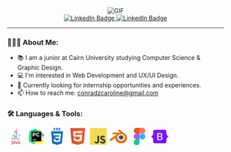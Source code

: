 
<div id="header" align="center">
  <img src="https://media.giphy.com/media/kt6QK3u2P8WM1M704P/giphy.gif" alt="GIF" width="150"/>
</div>

<div id="socials" align="center">
<div id="badges">
    <a href="https://www.linkedin.com/in/carolinepearlconrad">
  <img src="https://img.shields.io/badge/LinkedIn-blue?style=for-the-badge&logo=linkedin&logoColor=white" alt="LinkedIn Badge"/>
    </a>
  <a href="https://carolinepconrad.github.io/cpconrad/">
  <img src="https://img.shields.io/badge/my website-red?style=for-the-badge&logoColor=white" alt="LinkedIn Badge"/>
  </a>
</div>
</div>
<hr>

<!-- <h1 align="center"> hey there
  <img src="https://media.giphy.com/media/hvRJCLFzcasrR4ia7z/giphy.gif" width="30px"/>
</h1> -->



### 💁🏻‍♀️ About Me:
  - 📚 I am a junior at Cairn University studying Computer Science & Graphic Design.
  - 💻 I'm interested in Web Development and UX/UI Design.
  - 🌟 Currently looking for internship opportunities and experiences.
  - 📫 How to reach me: conradzcaroline@gmail.com

### 🛠 Languages & Tools:
  <img src="https://github.com/devicons/devicon/blob/master/icons/java/java-original-wordmark.svg" title="Java" alt="Java" width="40" height="40"/>&nbsp;
  <img src ="https://github.com/devicons/devicon/blob/master/icons/pycharm/pycharm-original.svg" title="Pycharm" alt="Pycharm" width="40" height="40" />&nbsp;
  <img src="https://github.com/devicons/devicon/blob/master/icons/css3/css3-plain-wordmark.svg"  title="CSS3" alt="CSS" width="40" height="40"/>&nbsp;
  <img src="https://github.com/devicons/devicon/blob/master/icons/html5/html5-original.svg" title="HTML5" alt="HTML" width="40" height="40"/>&nbsp;
  <img src="https://github.com/devicons/devicon/blob/master/icons/javascript/javascript-original.svg" title="JavaScript" alt="JavaScript" width="40" height="40"/>&nbsp;
   <img src="https://github.com/devicons/devicon/blob/master/icons/blender/blender-original.svg" title="Blender" alt="Blender" width="40" height="40"/>&nbsp;
   <img src ="https://github.com/devicons/devicon/blob/master/icons/figma/figma-original.svg" title="Figma" alt="Figma" width="40" height="40" />&nbsp;
  <img src ="https://github.com/devicons/devicon/blob/master/icons/bootstrap/bootstrap-original.svg" title="Bootstrap" alt="Bootstrap" width="40" height="40" />&nbsp;



